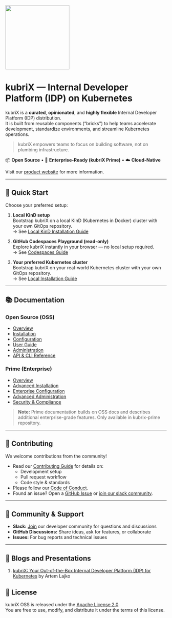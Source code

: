 <img src="https://github.com/user-attachments/assets/58af160d-92d5-4786-8f1d-f901582500ad" width="200px">

# kubriX — Internal Developer Platform (IDP) on Kubernetes

kubriX is a **curated**, **opinionated**, and **highly flexible** Internal Developer Platform (IDP) distribution.  
It is built from reusable components (“bricks”) to help teams accelerate development, standardize environments, and streamline Kubernetes operations.

> kubriX empowers teams to focus on building software, not on plumbing infrastructure.

📦 **Open Source** • 🏢 **Enterprise-Ready (kubriX Prime)** • ☁️ **Cloud-Native**

Visit our [product website](https://kubriX.io) for more information.

---

## 🚀 Quick Start

Choose your preferred setup:

1. **Local KinD setup**  
   Bootstrap kubriX on a local KinD (Kubernetes in Docker) cluster with your own GitOps repository.  
   → See [Local KinD Installation Guide](docs/oss/installation/kind.md)

2. **GitHub Codespaces Playground (read-only)**  
   Explore kubriX instantly in your browser — no local setup required.  
   → See [Codespaces Guide](docs/oss/installation/codespaces.md)

3. **Your preferred Kubernetes cluster**  
   Bootstrap kubriX on your real-world Kubernetes cluster with your own GitOps repository.  
   → See [Local Installation Guide](docs/oss/installation/K8s.md)

---

## 📚 Documentation

### Open Source (OSS)
- [Overview](docs/oss/overview.md)
- [Installation](docs/oss/installation/)
- [Configuration](docs/oss/configuration/)
- [User Guide](docs/oss/user-guide/)
- [Administration](docs/oss/admin-guide/)
- [API & CLI Reference](docs/oss/api-cli-reference.md)

### Prime (Enterprise)
- [Overview](docs/prime/overview.md)
- [Advanced Installation](docs/prime/installation/)
- [Enterprise Configuration](docs/prime/configuration/)
- [Advanced Administration](docs/prime/admin-guide/)
- [Security & Compliance](docs/prime/security-compliance.md)

> **Note:** Prime documentation builds on OSS docs and describes additional enterprise-grade features. Only available in kubrix-prime repository.

---

## 🤝 Contributing

We welcome contributions from the community!

- Read our [Contributing Guide](CONTRIBUTING.md) for details on:
  - Development setup
  - Pull request workflow
  - Code style & standards
- Please follow our [Code of Conduct](CODE_OF_CONDUCT.md).
- Found an issue? Open a [GitHub Issue](https://github.com/suxess-it/kubriX/issues) or [join our slack community](https://join.slack.com/t/kubrix-platform/shared_invite/zt-2rc1yty2f-VTT3GOzUvo_k5hrgKbppKQ).

---

## 💬 Community & Support

- **Slack:** [Join](https://join.slack.com/t/kubrix-platform/shared_invite/zt-2rc1yty2f-VTT3GOzUvo_k5hrgKbppKQ) our developer community for questions and discussions  
- **GitHub Discussions:** Share ideas, ask for features, or collaborate
- **Issues:** For bug reports and technical issues

---

## 🎤 Blogs and Presentations

1. [kubriX: Your Out-of-the-Box Internal Developer Platform (IDP) for Kubernetes](https://itnext.io/kubrix-your-out-of-the-box-internal-developer-platform-idp-for-kubernetes-ba4c2671e6d1) by Artem Lajko


## 📄 License

kubriX OSS is released under the [Apache License 2.0](LICENSE).  
You are free to use, modify, and distribute it under the terms of this license.








